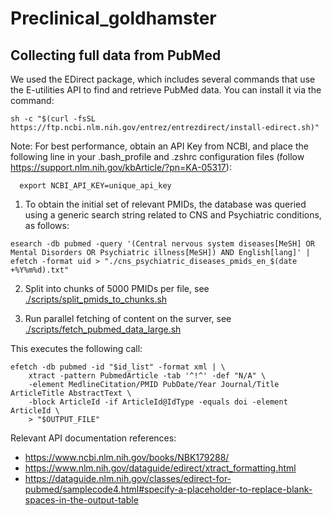 # Preclinical_goldhamster

## Collecting full data from PubMed 

We used the EDirect package, which includes several commands that use the E-utilities API to find and retrieve PubMed data. You can install it via the command:
```
sh -c "$(curl -fsSL https://ftp.ncbi.nlm.nih.gov/entrez/entrezdirect/install-edirect.sh)"
```

Note:  For best performance, obtain an API Key from NCBI, and place the following line in your .bash_profile and .zshrc configuration files (follow https://support.nlm.nih.gov/kbArticle/?pn=KA-05317):
```
  export NCBI_API_KEY=unique_api_key
```
1. To obtain the initial set of relevant PMIDs, the database was queried using a generic search string related to CNS and Psychiatric conditions, as follows:

```
esearch -db pubmed -query '(Central nervous system diseases[MeSH] OR Mental Disorders OR Psychiatric illness[MeSH]) AND English[lang]' | efetch -format uid > "./cns_psychiatric_diseases_pmids_en_$(date +%Y%m%d).txt"
```

2. Split into chunks of 5000 PMIDs per file, see [./scripts/split_pmids_to_chunks.sh](./scripts/split_pmids_to_chunks.sh)

3. Run parallel fetching of content on the surver, see [./scripts/fetch_pubmed_data_large.sh](./scripts/fetch_pubmed_data_large.sh
)

This executes the following call:
```
efetch -db pubmed -id "$id_list" -format xml | \
    xtract -pattern PubmedArticle -tab '^!^' -def "N/A" \
    -element MedlineCitation/PMID PubDate/Year Journal/Title ArticleTitle AbstractText \
    -block ArticleId -if ArticleId@IdType -equals doi -element ArticleId \
    > "$OUTPUT_FILE"
```

Relevant API documentation references:

- https://www.ncbi.nlm.nih.gov/books/NBK179288/
- https://www.nlm.nih.gov/dataguide/edirect/xtract_formatting.html
- https://dataguide.nlm.nih.gov/classes/edirect-for-pubmed/samplecode4.html#specify-a-placeholder-to-replace-blank-spaces-in-the-output-table